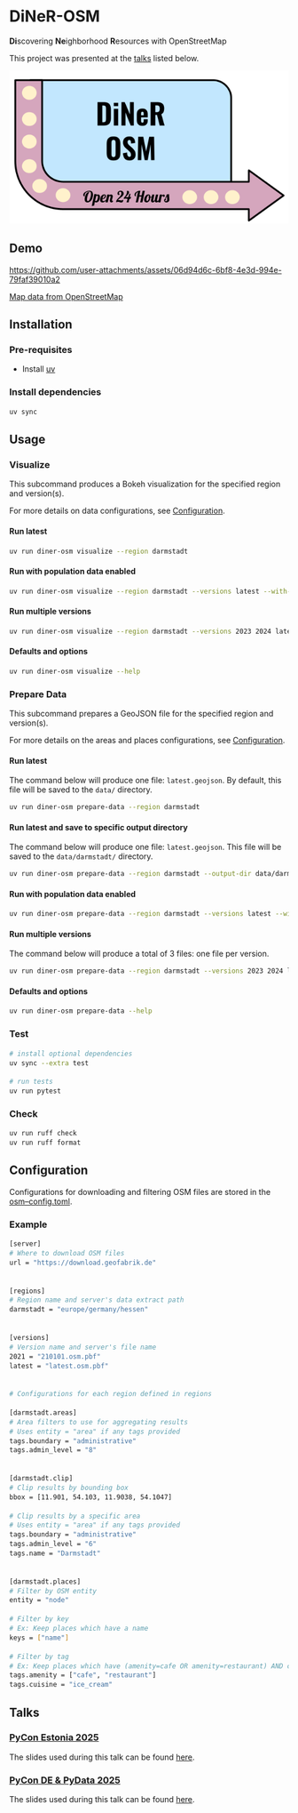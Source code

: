 # DiNeR-OSM
**Di**scovering **Ne**ighborhood **R**esources with OpenStreetMap

This project was presented at the [talks](#talks) listed below.

![diner-logo](assets/logo.png)

## Demo

https://github.com/user-attachments/assets/06d94d6c-6bf8-4e3d-994e-79faf39010a2


[Map data from OpenStreetMap](https://www.openstreetmap.org/copyright)

## Installation

### Pre-requisites
- Install [uv](https://docs.astral.sh/uv/getting-started/installation/)

### Install dependencies
```bash
uv sync
```


## Usage

### Visualize
This subcommand produces a Bokeh visualization for the specified region and version(s).

For more details on data configurations, see [Configuration](#configuration).

#### Run latest
```bash
uv run diner-osm visualize --region darmstadt
```

#### Run with population data enabled
```bash
uv run diner-osm visualize --region darmstadt --versions latest --with-populations
```

#### Run multiple versions
```bash
uv run diner-osm visualize --region darmstadt --versions 2023 2024 latest
```

#### Defaults and options
```bash
uv run diner-osm visualize --help
```

### Prepare Data
This subcommand prepares a GeoJSON file for the specified region and version(s).

For more details on the areas and places configurations, see 
[Configuration](#configuration).

#### Run latest
The command below will produce one file: `latest.geojson`.
By default, this file will be saved to the `data/` directory.

```bash
uv run diner-osm prepare-data --region darmstadt
```

#### Run latest and save to specific output directory
The command below will produce one file: `latest.geojson`.
This file will be saved to the `data/darmstadt/` directory.

```bash
uv run diner-osm prepare-data --region darmstadt --output-dir data/darmstadt
```

#### Run with population data enabled
```bash
uv run diner-osm prepare-data --region darmstadt --versions latest --with-populations
```

#### Run multiple versions
The command below will produce a total of 3 files: one file per version.

```bash
uv run diner-osm prepare-data --region darmstadt --versions 2023 2024 latest
``` 

#### Defaults and options
```bash
uv run diner-osm prepare-data --help
```

### Test
```bash
# install optional dependencies
uv sync --extra test

# run tests
uv run pytest
```

### Check
```bash
uv run ruff check
uv run ruff format
```


## Configuration

Configurations for downloading and filtering OSM files are stored in the
[osm–config.toml](osm_config.toml).

### Example

```bash
[server]
# Where to download OSM files
url = "https://download.geofabrik.de"


[regions]
# Region name and server's data extract path
darmstadt = "europe/germany/hessen"


[versions]
# Version name and server's file name
2021 = "210101.osm.pbf"
latest = "latest.osm.pbf"


# Configurations for each region defined in regions

[darmstadt.areas]
# Area filters to use for aggregating results
# Uses entity = "area" if any tags provided
tags.boundary = "administrative"
tags.admin_level = "8"


[darmstadt.clip]
# Clip results by bounding box
bbox = [11.901, 54.103, 11.9038, 54.1047]

# Clip results by a specific area
# Uses entity = "area" if any tags provided
tags.boundary = "administrative"
tags.admin_level = "6"
tags.name = "Darmstadt"


[darmstadt.places]
# Filter by OSM entity
entity = "node"

# Filter by key
# Ex: Keep places which have a name
keys = ["name"]

# Filter by tag
# Ex: Keep places which have (amenity=cafe OR amenity=restaurant) AND cusine=ice_cream tags
tags.amenity = ["cafe", "restaurant"]
tags.cuisine = "ice_cream"
```

## Talks

### [PyCon Estonia 2025](https://pycon.ee/)

The slides used during this talk can be found [here](assets/PyConEE_2025.pdf).

### [PyCon DE & PyData 2025](https://2025.pycon.de/)

The slides used during this talk can be found [here](assets/PyConDE_2025.pdf).

